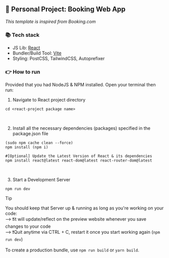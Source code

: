 ## 🏡 Personal Project: Booking Web App
_This template is inspired from Booking.com_

### 📚 Tech stack
- JS Lib: [React](https://react.dev/)
- Bundler/Build Tool: [Vite](https://vitejs.dev/guide/)
- Styling: PostCSS, TailwindCSS, Autoprefixer

### 👉 How to run
Provided that you had NodeJS & NPM installed. Open your terminal then run:
<br/>

1. Navigate to React project directory
```
cd <react-project package name>
```
<br/>

2. Install all the necessary dependencies (packages) specified in the package.json file
```
(sudo npm cache clean --force)
npm install (npm i)

#[Optional] Update the Latest Version of React & its dependencies
npm install react@latest react-dom@latest react-router-dom@latest
```
<br/>

3. Start a Development Server
```
npm run dev
```
> [!TIP]
> You should keep that Server up & running as long as you're working on your code:
> <br/>
> --> ❗️it will update/reflect on the preview website whenever you save changes to your code
> <br/>
> --> ❗️Quit anytime via CTRL + C, restart it once you start working again (`npm run dev`)
> <br/>
> <br/>
> To create a production bundle, use `npm run build` or `yarn build`.

